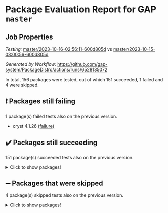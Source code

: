 # Package Evaluation Report for GAP `master`

## Job Properties

*Testing:* [master/2023-10-16-02:56:11-600d805d](https://github.com/gap-system/PackageDistro/blob/data/reports/master/2023-10-16-02:56:11-600d805d) vs [master/2023-10-15-03:00:56-600d805d](https://github.com/gap-system/PackageDistro/blob/data/reports/master/2023-10-15-03:00:56-600d805d)

*Generated by Workflow:* https://github.com/gap-system/PackageDistro/actions/runs/6528135072

In total, 156 packages were tested, out of which 151 succeeded, 1 failed and 4 were skipped.

## :exclamation: Packages still failing

1 package(s) failed tests also on the previous version.
- cryst 4.1.26 [(failure)](https://github.com/gap-system/PackageDistro/actions/runs/6528135072/job/17724319427)

## :heavy_check_mark: Packages still succeeding

151 package(s) succeeded tests also on the previous version.
<details><summary>Click to show packages!</summary>

- 4ti2interface 2023.02-04 [(success)](https://github.com/gap-system/PackageDistro/actions/runs/6528135072/job/17724312040)
- ace 5.6.2 [(success)](https://github.com/gap-system/PackageDistro/actions/runs/6528135072/job/17724312163)
- aclib 1.3.2 [(success)](https://github.com/gap-system/PackageDistro/actions/runs/6528135072/job/17724312273)
- agt 0.3.1 [(success)](https://github.com/gap-system/PackageDistro/actions/runs/6528135072/job/17724312403)
- alnuth 3.2.1 [(success)](https://github.com/gap-system/PackageDistro/actions/runs/6528135072/job/17724312544)
- anupq 3.3.0 [(success)](https://github.com/gap-system/PackageDistro/actions/runs/6528135072/job/17724312678)
- atlasrep 2.1.7 [(success)](https://github.com/gap-system/PackageDistro/actions/runs/6528135072/job/17724314508)
- autodoc 2023.06.19 [(success)](https://github.com/gap-system/PackageDistro/actions/runs/6528135072/job/17724314868)
- automata 1.15 [(success)](https://github.com/gap-system/PackageDistro/actions/runs/6528135072/job/17724315098)
- automgrp 1.3.2 [(success)](https://github.com/gap-system/PackageDistro/actions/runs/6528135072/job/17724315978)
- autpgrp 1.11 [(success)](https://github.com/gap-system/PackageDistro/actions/runs/6528135072/job/17724316450)
- cap 2023.10-06 [(success)](https://github.com/gap-system/PackageDistro/actions/runs/6528135072/job/17724316564)
- caratinterface 2.3.5 [(success)](https://github.com/gap-system/PackageDistro/actions/runs/6528135072/job/17724316691)
- cddinterface 2022.11.01 [(success)](https://github.com/gap-system/PackageDistro/actions/runs/6528135072/job/17724316851)
- circle 1.6.6 [(success)](https://github.com/gap-system/PackageDistro/actions/runs/6528135072/job/17724316961)
- classicpres 1.22 [(success)](https://github.com/gap-system/PackageDistro/actions/runs/6528135072/job/17724317065)
- cohomolo 1.6.11 [(success)](https://github.com/gap-system/PackageDistro/actions/runs/6528135072/job/17724317183)
- congruence 1.2.5 [(success)](https://github.com/gap-system/PackageDistro/actions/runs/6528135072/job/17724317300)
- corelg 1.56 [(success)](https://github.com/gap-system/PackageDistro/actions/runs/6528135072/job/17724317408)
- crime 1.6 [(success)](https://github.com/gap-system/PackageDistro/actions/runs/6528135072/job/17724318957)
- crisp 1.4.6 [(success)](https://github.com/gap-system/PackageDistro/actions/runs/6528135072/job/17724319129)
- crypting 0.10.4 [(success)](https://github.com/gap-system/PackageDistro/actions/runs/6528135072/job/17724319253)
- crystcat 1.1.10 [(success)](https://github.com/gap-system/PackageDistro/actions/runs/6528135072/job/17724319582)
- ctbllib 1.3.6 [(success)](https://github.com/gap-system/PackageDistro/actions/runs/6528135072/job/17724319696)
- cubefree 1.19 [(success)](https://github.com/gap-system/PackageDistro/actions/runs/6528135072/job/17724319839)
- curlinterface 2.3.2 [(success)](https://github.com/gap-system/PackageDistro/actions/runs/6528135072/job/17724319959)
- cvec 2.8.1 [(success)](https://github.com/gap-system/PackageDistro/actions/runs/6528135072/job/17724320099)
- datastructures 0.3.0 [(success)](https://github.com/gap-system/PackageDistro/actions/runs/6528135072/job/17724320198)
- deepthought 1.0.6 [(success)](https://github.com/gap-system/PackageDistro/actions/runs/6528135072/job/17724320303)
- design 1.8 [(success)](https://github.com/gap-system/PackageDistro/actions/runs/6528135072/job/17724320414)
- difsets 2.3.1 [(success)](https://github.com/gap-system/PackageDistro/actions/runs/6528135072/job/17724320521)
- digraphs 1.6.3 [(success)](https://github.com/gap-system/PackageDistro/actions/runs/6528135072/job/17724320637)
- edim 1.3.7 [(success)](https://github.com/gap-system/PackageDistro/actions/runs/6528135072/job/17724320762)
- example 4.3.4 [(success)](https://github.com/gap-system/PackageDistro/actions/runs/6528135072/job/17724320869)
- examplesforhomalg 2023.10-01 [(success)](https://github.com/gap-system/PackageDistro/actions/runs/6528135072/job/17724320973)
- factint 1.6.3 [(success)](https://github.com/gap-system/PackageDistro/actions/runs/6528135072/job/17724321076)
- ferret 1.0.9 [(success)](https://github.com/gap-system/PackageDistro/actions/runs/6528135072/job/17724321175)
- fga 1.5.0 [(success)](https://github.com/gap-system/PackageDistro/actions/runs/6528135072/job/17724321278)
- fining 1.5.6 [(success)](https://github.com/gap-system/PackageDistro/actions/runs/6528135072/job/17724321381)
- float 1.0.3 [(success)](https://github.com/gap-system/PackageDistro/actions/runs/6528135072/job/17724321485)
- format 1.4.3 [(success)](https://github.com/gap-system/PackageDistro/actions/runs/6528135072/job/17724321597)
- forms 1.2.9 [(success)](https://github.com/gap-system/PackageDistro/actions/runs/6528135072/job/17724321697)
- fplsa 1.2.6 [(success)](https://github.com/gap-system/PackageDistro/actions/runs/6528135072/job/17724321806)
- fr 2.4.12 [(success)](https://github.com/gap-system/PackageDistro/actions/runs/6528135072/job/17724321881)
- francy 2.0.3 [(success)](https://github.com/gap-system/PackageDistro/actions/runs/6528135072/job/17724321975)
- fwtree 1.3 [(success)](https://github.com/gap-system/PackageDistro/actions/runs/6528135072/job/17724322080)
- gapdoc 1.6.6 [(success)](https://github.com/gap-system/PackageDistro/actions/runs/6528135072/job/17724322210)
- gauss 2023.02-04 [(success)](https://github.com/gap-system/PackageDistro/actions/runs/6528135072/job/17724322308)
- gaussforhomalg 2023.10-01 [(success)](https://github.com/gap-system/PackageDistro/actions/runs/6528135072/job/17724322434)
- gbnp 1.0.5 [(success)](https://github.com/gap-system/PackageDistro/actions/runs/6528135072/job/17724322556)
- generalizedmorphismsforcap 2023.08-02 [(success)](https://github.com/gap-system/PackageDistro/actions/runs/6528135072/job/17724322694)
- genss 1.6.8 [(success)](https://github.com/gap-system/PackageDistro/actions/runs/6528135072/job/17724322866)
- gradedmodules 2023.09-01 [(success)](https://github.com/gap-system/PackageDistro/actions/runs/6528135072/job/17724323002)
- gradedringforhomalg 2023.08-01 [(success)](https://github.com/gap-system/PackageDistro/actions/runs/6528135072/job/17724323122)
- grape 4.9.0 [(success)](https://github.com/gap-system/PackageDistro/actions/runs/6528135072/job/17724323246)
- groupoids 1.73 [(success)](https://github.com/gap-system/PackageDistro/actions/runs/6528135072/job/17724323364)
- grpconst 2.6.4 [(success)](https://github.com/gap-system/PackageDistro/actions/runs/6528135072/job/17724323494)
- guarana 0.96.3 [(success)](https://github.com/gap-system/PackageDistro/actions/runs/6528135072/job/17724323627)
- guava 3.18 [(success)](https://github.com/gap-system/PackageDistro/actions/runs/6528135072/job/17724323774)
- hap 1.58 [(success)](https://github.com/gap-system/PackageDistro/actions/runs/6528135072/job/17724323910)
- hapcryst 0.1.15 [(success)](https://github.com/gap-system/PackageDistro/actions/runs/6528135072/job/17724324024)
- hecke 1.5.3 [(success)](https://github.com/gap-system/PackageDistro/actions/runs/6528135072/job/17724324154)
- help 3.5 [(success)](https://github.com/gap-system/PackageDistro/actions/runs/6528135072/job/17724324310)
- homalg 2023.10-01 [(success)](https://github.com/gap-system/PackageDistro/actions/runs/6528135072/job/17724324447)
- homalgtocas 2023.08-01 [(success)](https://github.com/gap-system/PackageDistro/actions/runs/6528135072/job/17724324571)
- idrel 2.45 [(success)](https://github.com/gap-system/PackageDistro/actions/runs/6528135072/job/17724324739)
- images 1.3.1 [(success)](https://github.com/gap-system/PackageDistro/actions/runs/6528135072/job/17724324941)
- intpic 0.3.0 [(success)](https://github.com/gap-system/PackageDistro/actions/runs/6528135072/job/17724325161)
- io 4.8.1 [(success)](https://github.com/gap-system/PackageDistro/actions/runs/6528135072/job/17724325312)
- io_forhomalg 2023.02-04 [(success)](https://github.com/gap-system/PackageDistro/actions/runs/6528135072/job/17724325454)
- irredsol 1.4.4 [(success)](https://github.com/gap-system/PackageDistro/actions/runs/6528135072/job/17724325606)
- json 2.1.1 [(success)](https://github.com/gap-system/PackageDistro/actions/runs/6528135072/job/17724325760)
- jupyterkernel 1.5.0 [(success)](https://github.com/gap-system/PackageDistro/actions/runs/6528135072/job/17724325911)
- jupyterviz 1.5.6 [(success)](https://github.com/gap-system/PackageDistro/actions/runs/6528135072/job/17724326044)
- kan 1.36 [(success)](https://github.com/gap-system/PackageDistro/actions/runs/6528135072/job/17724326167)
- kbmag 1.5.11 [(success)](https://github.com/gap-system/PackageDistro/actions/runs/6528135072/job/17724326297)
- laguna 3.9.6 [(success)](https://github.com/gap-system/PackageDistro/actions/runs/6528135072/job/17724326434)
- liealgdb 2.2.1 [(success)](https://github.com/gap-system/PackageDistro/actions/runs/6528135072/job/17724326574)
- liepring 2.8 [(success)](https://github.com/gap-system/PackageDistro/actions/runs/6528135072/job/17724326743)
- liering 2.4.2 [(success)](https://github.com/gap-system/PackageDistro/actions/runs/6528135072/job/17724326903)
- linearalgebraforcap 2023.10-03 [(success)](https://github.com/gap-system/PackageDistro/actions/runs/6528135072/job/17724327051)
- localizeringforhomalg 2023.10-01 [(success)](https://github.com/gap-system/PackageDistro/actions/runs/6528135072/job/17724327201)
- loops 3.4.3 [(success)](https://github.com/gap-system/PackageDistro/actions/runs/6528135072/job/17724327352)
- lpres 1.0.3 [(success)](https://github.com/gap-system/PackageDistro/actions/runs/6528135072/job/17724327511)
- majoranaalgebras 1.5.1 [(success)](https://github.com/gap-system/PackageDistro/actions/runs/6528135072/job/17724327673)
- mapclass 1.4.6 [(success)](https://github.com/gap-system/PackageDistro/actions/runs/6528135072/job/17724327833)
- matgrp 0.70 [(success)](https://github.com/gap-system/PackageDistro/actions/runs/6528135072/job/17724328024)
- matricesforhomalg 2023.10-01 [(success)](https://github.com/gap-system/PackageDistro/actions/runs/6528135072/job/17724328185)
- modisom 2.5.4 [(success)](https://github.com/gap-system/PackageDistro/actions/runs/6528135072/job/17724328372)
- modulepresentationsforcap 2023.10-01 [(success)](https://github.com/gap-system/PackageDistro/actions/runs/6528135072/job/17724328505)
- modules 2023.10-01 [(success)](https://github.com/gap-system/PackageDistro/actions/runs/6528135072/job/17724328620)
- monoidalcategories 2023.08-11 [(success)](https://github.com/gap-system/PackageDistro/actions/runs/6528135072/job/17724328722)
- nconvex 2022.09-01 [(success)](https://github.com/gap-system/PackageDistro/actions/runs/6528135072/job/17724328827)
- nilmat 1.4.2 [(success)](https://github.com/gap-system/PackageDistro/actions/runs/6528135072/job/17724328962)
- nock 1.5 [(success)](https://github.com/gap-system/PackageDistro/actions/runs/6528135072/job/17724329070)
- normalizinterface 1.3.6 [(success)](https://github.com/gap-system/PackageDistro/actions/runs/6528135072/job/17724329163)
- nq 2.5.10 [(success)](https://github.com/gap-system/PackageDistro/actions/runs/6528135072/job/17724329268)
- numericalsgps 1.3.1 [(success)](https://github.com/gap-system/PackageDistro/actions/runs/6528135072/job/17724329389)
- openmath 11.5.3 [(success)](https://github.com/gap-system/PackageDistro/actions/runs/6528135072/job/17724329492)
- orb 4.9.0 [(success)](https://github.com/gap-system/PackageDistro/actions/runs/6528135072/job/17724329601)
- packagemanager 1.4.1 [(success)](https://github.com/gap-system/PackageDistro/actions/runs/6528135072/job/17724329708)
- patternclass 2.4.3 [(success)](https://github.com/gap-system/PackageDistro/actions/runs/6528135072/job/17724329826)
- permut 2.0.4 [(success)](https://github.com/gap-system/PackageDistro/actions/runs/6528135072/job/17724329947)
- polenta 1.3.10 [(success)](https://github.com/gap-system/PackageDistro/actions/runs/6528135072/job/17724330060)
- polymaking 0.8.7 [(success)](https://github.com/gap-system/PackageDistro/actions/runs/6528135072/job/17724330175)
- primgrp 3.4.4 [(success)](https://github.com/gap-system/PackageDistro/actions/runs/6528135072/job/17724330288)
- profiling 2.5.4 [(success)](https://github.com/gap-system/PackageDistro/actions/runs/6528135072/job/17724330393)
- qpa 1.34 [(success)](https://github.com/gap-system/PackageDistro/actions/runs/6528135072/job/17724330495)
- quagroup 1.8.3 [(success)](https://github.com/gap-system/PackageDistro/actions/runs/6528135072/job/17724330611)
- radiroot 2.9 [(success)](https://github.com/gap-system/PackageDistro/actions/runs/6528135072/job/17724330717)
- rcwa 4.7.1 [(success)](https://github.com/gap-system/PackageDistro/actions/runs/6528135072/job/17724330825)
- rds 1.8 [(success)](https://github.com/gap-system/PackageDistro/actions/runs/6528135072/job/17724330925)
- recog 1.4.2 [(success)](https://github.com/gap-system/PackageDistro/actions/runs/6528135072/job/17724331048)
- repndecomp 1.3.0 [(success)](https://github.com/gap-system/PackageDistro/actions/runs/6528135072/job/17724331159)
- repsn 3.1.1 [(success)](https://github.com/gap-system/PackageDistro/actions/runs/6528135072/job/17724331395)
- resclasses 4.7.3 [(success)](https://github.com/gap-system/PackageDistro/actions/runs/6528135072/job/17724331624)
- ringsforhomalg 2023.09-01 [(success)](https://github.com/gap-system/PackageDistro/actions/runs/6528135072/job/17724331725)
- sco 2023.08-01 [(success)](https://github.com/gap-system/PackageDistro/actions/runs/6528135072/job/17724331840)
- scscp 2.4.1 [(success)](https://github.com/gap-system/PackageDistro/actions/runs/6528135072/job/17724331939)
- semigroups 5.3.2 [(success)](https://github.com/gap-system/PackageDistro/actions/runs/6528135072/job/17724332053)
- sglppow 2.3 [(success)](https://github.com/gap-system/PackageDistro/actions/runs/6528135072/job/17724332172)
- sgpviz 0.999.5 [(success)](https://github.com/gap-system/PackageDistro/actions/runs/6528135072/job/17724332263)
- simpcomp 2.1.14 [(success)](https://github.com/gap-system/PackageDistro/actions/runs/6528135072/job/17724332352)
- singular 2023.02.09 [(success)](https://github.com/gap-system/PackageDistro/actions/runs/6528135072/job/17724332449)
- sl2reps 1.1 [(success)](https://github.com/gap-system/PackageDistro/actions/runs/6528135072/job/17724332543)
- sla 1.5.3 [(success)](https://github.com/gap-system/PackageDistro/actions/runs/6528135072/job/17724332665)
- smallgrp 1.5.3 [(success)](https://github.com/gap-system/PackageDistro/actions/runs/6528135072/job/17724332764)
- smallsemi 0.6.13 [(success)](https://github.com/gap-system/PackageDistro/actions/runs/6528135072/job/17724332870)
- sonata 2.9.6 [(success)](https://github.com/gap-system/PackageDistro/actions/runs/6528135072/job/17724332959)
- sophus 1.27 [(success)](https://github.com/gap-system/PackageDistro/actions/runs/6528135072/job/17724333046)
- sotgrps 1.2 [(success)](https://github.com/gap-system/PackageDistro/actions/runs/6528135072/job/17724333143)
- spinsym 1.5.2 [(success)](https://github.com/gap-system/PackageDistro/actions/runs/6528135072/job/17724333227)
- standardff 1.0 [(success)](https://github.com/gap-system/PackageDistro/actions/runs/6528135072/job/17724333341)
- symbcompcc 1.3.2 [(success)](https://github.com/gap-system/PackageDistro/actions/runs/6528135072/job/17724333428)
- thelma 1.3 [(success)](https://github.com/gap-system/PackageDistro/actions/runs/6528135072/job/17724333531)
- tomlib 1.2.9 [(success)](https://github.com/gap-system/PackageDistro/actions/runs/6528135072/job/17724333646)
- toolsforhomalg 2023.10-01 [(success)](https://github.com/gap-system/PackageDistro/actions/runs/6528135072/job/17724333744)
- toric 1.9.5 [(success)](https://github.com/gap-system/PackageDistro/actions/runs/6528135072/job/17724333845)
- toricvarieties 2022.07.13 [(success)](https://github.com/gap-system/PackageDistro/actions/runs/6528135072/job/17724333935)
- transgrp 3.6.4 [(success)](https://github.com/gap-system/PackageDistro/actions/runs/6528135072/job/17724334066)
- ugaly 4.1.3 [(success)](https://github.com/gap-system/PackageDistro/actions/runs/6528135072/job/17724334168)
- unipot 1.5 [(success)](https://github.com/gap-system/PackageDistro/actions/runs/6528135072/job/17724334294)
- unitlib 4.2.0 [(success)](https://github.com/gap-system/PackageDistro/actions/runs/6528135072/job/17724334394)
- utils 0.84 [(success)](https://github.com/gap-system/PackageDistro/actions/runs/6528135072/job/17724334520)
- uuid 0.7 [(success)](https://github.com/gap-system/PackageDistro/actions/runs/6528135072/job/17724334787)
- walrus 0.9991 [(success)](https://github.com/gap-system/PackageDistro/actions/runs/6528135072/job/17724335002)
- wedderga 4.10.4 [(success)](https://github.com/gap-system/PackageDistro/actions/runs/6528135072/job/17724335112)
- xmod 2.91 [(success)](https://github.com/gap-system/PackageDistro/actions/runs/6528135072/job/17724335250)
- xmodalg 1.23 [(success)](https://github.com/gap-system/PackageDistro/actions/runs/6528135072/job/17724335360)
- yangbaxter 0.10.3 [(success)](https://github.com/gap-system/PackageDistro/actions/runs/6528135072/job/17724335483)
- zeromqinterface 0.14 [(success)](https://github.com/gap-system/PackageDistro/actions/runs/6528135072/job/17724335595)
</details>

## :heavy_minus_sign: Packages that were skipped

4 package(s) skipped tests also on the previous version.
<details><summary>Click to show packages!</summary>

- browse 1.8.21 [(skipped)](https://github.com/gap-system/PackageDistro/actions/runs/6528135072/job/17723894124)
- itc 1.5.1 [(skipped)](https://github.com/gap-system/PackageDistro/actions/runs/6528135072/job/17723894124)
- polycyclic 2.16 [(skipped)](https://github.com/gap-system/PackageDistro/actions/runs/6528135072/job/17723894124)
- xgap 4.31 [(skipped)](https://github.com/gap-system/PackageDistro/actions/runs/6528135072/job/17723894124)
</details>

